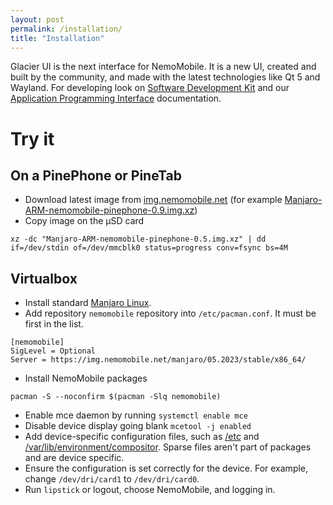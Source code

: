 ```yaml
---
layout: post
permalink: /installation/
title: "Installation"
---
```


Glacier UI is the next interface for NemoMobile.
It is a new UI, created and built by the community, and made with the latest technologies like Qt 5 and Wayland.
For developing look on [Software Development Kit](/sdk/) and our [Application Programming Interface](/qtquickcontrols-nemo/) documentation.

# Try it

## On a PinePhone or PineTab

* Download latest image from [img.nemomobile.net](https://img.nemomobile.net/) (for example [Manjaro-ARM-nemomobile-pinephone-0.9.img.xz](https://img.nemomobile.net/2022.05/Manjaro-ARM-nemomobile-pinephone-0.9.img.xz))
* Copy image on the &micro;SD card
```
xz -dc "Manjaro-ARM-nemomobile-pinephone-0.5.img.xz" | dd if=/dev/stdin of=/dev/mmcblk0 status=progress conv=fsync bs=4M
```



## Virtualbox

* Install standard [Manjaro Linux](https://manjaro.org/).
* Add repository `nemomobile` repository into `/etc/pacman.conf`. It must be first in the list.
```
[nemomobile]
SigLevel = Optional
Server = https://img.nemomobile.net/manjaro/05.2023/stable/x86_64/
```

* Install NemoMobile packages
```
pacman -S --noconfirm $(pacman -Slq nemomobile)
```

* Enable mce daemon by running `systemctl enable mce`
* Disable device display going blank `mcetool -j enabled`
* Add device-specific configuration files, such as [/etc](https://github.com/neochapay/nemo-device-dont_be_evil/blob/master/sparse/etc/eglfs-config.json) and [/var/lib/environment/compositor](https://github.com/neochapay/nemo-device-dont_be_evil/blob/master/sparse/var/lib/environment/compositor/dont_be_evil.conf). Sparse files aren't part of packages and are device specific.
* Ensure the configuration is set correctly for the device. For example, change `/dev/dri/card1` to `/dev/dri/card0`.
* Run `lipstick` or logout, choose NemoMobile, and logging in.
